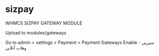 # sizpay
WHMCS SIZPAY GATEWAY MODULE

Upload to modules/gateways

Go to admin > settings > Payment > Payment Gateways
Enable سیزپی - وهاب آنلاین

